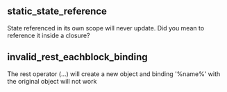 ## static_state_reference

State referenced in its own scope will never update. Did you mean to reference it inside a closure?

## invalid_rest_eachblock_binding

The rest operator (...) will create a new object and binding '%name%' with the original object will not work